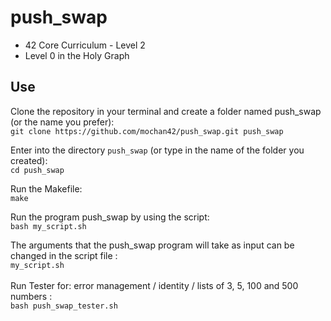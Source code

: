 # push_swap
* 42 Core Curriculum - Level 2
* Level 0 in the Holy Graph<br>


## Use

Clone the repository in your terminal and create a folder named push_swap (or the name you prefer):<br>
`git clone https://github.com/mochan42/push_swap.git push_swap`

Enter into the directory `push_swap` (or type in the name of the folder you created):<br>
`cd push_swap`

Run the Makefile:<br>
`make`

Run the program push_swap by using the script:<br>
`bash my_script.sh`

The arguments that the push_swap program will take as input can be changed in the script file :<br>
`my_script.sh`
<br><br>
Run Tester for: error management / identity / lists of 3, 5, 100 and 500 numbers :<br>
`bash push_swap_tester.sh`
